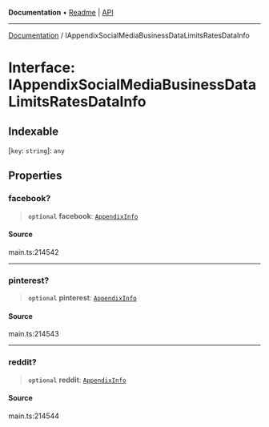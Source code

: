 **Documentation** • [Readme](../README.md) \| [API](../globals.md)

***

[Documentation](../README.md) / IAppendixSocialMediaBusinessDataLimitsRatesDataInfo

# Interface: IAppendixSocialMediaBusinessDataLimitsRatesDataInfo

## Indexable

 \[`key`: `string`\]: `any`

## Properties

### facebook?

> **`optional`** **facebook**: [`AppendixInfo`](../classes/AppendixInfo.md)

#### Source

main.ts:214542

***

### pinterest?

> **`optional`** **pinterest**: [`AppendixInfo`](../classes/AppendixInfo.md)

#### Source

main.ts:214543

***

### reddit?

> **`optional`** **reddit**: [`AppendixInfo`](../classes/AppendixInfo.md)

#### Source

main.ts:214544

